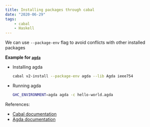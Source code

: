 ```yaml
---
title: Installing packages through cabal
date: "2020-06-29"
tags:
    - cabal
    - Haskell
---
```


We can use `--package-env` flag to avoid conflicts with other installed packages

**Example for [`agda`](https://agda.readthedocs.io/en/v2.6.1/getting-started/installation.html)**

- Installing agda
    ```sh
    cabal v2-install --package-env agda --lib Agda ieee754
    ```
    
- Running agda
    ```sh
    GHC_ENVIRONMENT=agda agda -c hello-world.agda
    ```

References:
- [Cabal documentation](https://cabal.readthedocs.io/en/latest/cabal-commands.html#cabal-v2-install)
- [Agda documentation](https://agda.readthedocs.io/en/v2.6.1/getting-started/installation.html)
